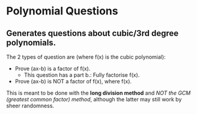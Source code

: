 # Polynomial Questions
## Generates questions about cubic/3rd degree polynomials.

The 2 types of question are (where f(x) is the cubic polynomial):
- Prove (ax-b) is a factor of f(x).
  - This question has a part b.: Fully factorise f(x).
- Prove (ax-b) is NOT a factor of f(x), where f(x).

This is meant to be done with the __long division method__ and _NOT the GCM (greatest common factor) method_, although the latter may still work by sheer randomness.
